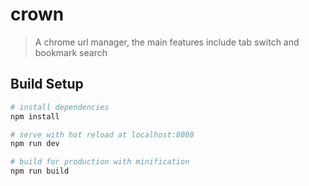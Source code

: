 # crown

> A chrome url manager, the main features include tab switch and bookmark search

## Build Setup

``` bash
# install dependencies
npm install

# serve with hot reload at localhost:8080
npm run dev

# build for production with minification
npm run build
```